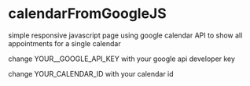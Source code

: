 # calendarFromGoogleJS
simple responsive javascript page using google calendar API to show all appointments for a single calendar

change YOUR__GOOGLE_API_KEY with your google api developer key

change YOUR_CALENDAR_ID with your calendar id
